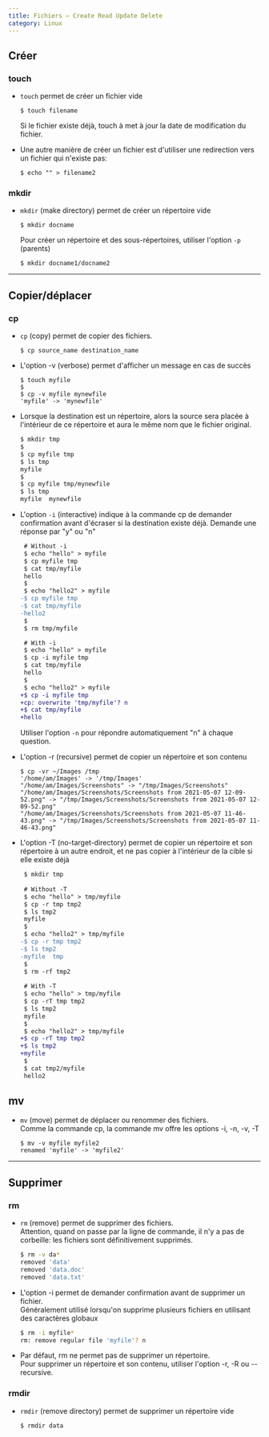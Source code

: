 ```yaml
---
title: Fichiers — Create Read Update Delete
category: Linux
---
```


## Créer

### touch

* `touch` permet de créer un fichier vide

  ```
  $ touch filename
  ```

  Si le fichier existe déjà, touch à met à jour la date de modification du fichier.

* Une autre manière de créer un fichier est d'utiliser une redirection vers un fichier qui n'existe pas:

  ```
  $ echo "" > filename2
  ```

### mkdir

* `mkdir` (make directory) permet de créer un répertoire vide

  ```
  $ mkdir docname
  ```

  Pour créer un répertoire et des sous-répertoires, utiliser l'option `-p` (parents)

  ```
  $ mkdir docname1/docname2
  ```

---

## Copier/déplacer

### cp

* `cp` (copy) permet de copier des fichiers.

  ```
  $ cp source_name destination_name
  ```

* L'option -v (verbose) permet d'afficher un message en cas de succès

  ```
  $ touch myfile
  $
  $ cp -v myfile mynewfile
  'myfile' -> 'mynewfile'
  ```

* Lorsque la destination est un répertoire, alors la source sera placée à l'intérieur de ce répertoire et aura le même nom que le fichier original.

  ``` bash
  $ mkdir tmp
  $
  $ cp myfile tmp
  $ ls tmp
  myfile
  $
  $ cp myfile tmp/mynewfile
  $ ls tmp
  myfile  mynewfile
  ```

* L'option `-i` (interactive) indique à la commande cp de demander confirmation avant d'écraser si la destination existe déjà. Demande une réponse par "y" ou "n"

  ``` diff
   # Without -i
   $ echo "hello" > myfile
   $ cp myfile tmp
   $ cat tmp/myfile
   hello
   $
   $ echo "hello2" > myfile
  -$ cp myfile tmp
  -$ cat tmp/myfile
  -hello2
   $
   $ rm tmp/myfile

   # With -i
   $ echo "hello" > myfile
   $ cp -i myfile tmp
   $ cat tmp/myfile
   hello
   $
   $ echo "hello2" > myfile
  +$ cp -i myfile tmp
  +cp: overwrite 'tmp/myfile'? n
  +$ cat tmp/myfile
  +hello
  ```

  Utiliser l'option `-n` pour répondre automatiquement "n" à chaque question.

* L'option -r (recursive) permet de copier un répertoire et son contenu

  ```
  $ cp -vr ~/Images /tmp
  '/home/am/Images' -> '/tmp/Images'
  "/home/am/Images/Screenshots" -> "/tmp/Images/Screenshots"
  "/home/am/Images/Screenshots/Screenshots from 2021-05-07 12-09-52.png" -> "/tmp/Images/Screenshots/Screenshots from 2021-05-07 12-09-52.png"
  "/home/am/Images/Screenshots/Screenshots from 2021-05-07 11-46-43.png" -> "/tmp/Images/Screenshots/Screenshots from 2021-05-07 11-46-43.png"
  ```

* L'option -T (no-target-directory) permet de copier un répertoire et son répertoire à un autre endroit, et ne pas copier à l'intérieur de la cible si elle existe déjà

  ``` diff
   $ mkdir tmp
 
   # Without -T
   $ echo "hello" > tmp/myfile
   $ cp -r tmp tmp2
   $ ls tmp2
   myfile
   $
   $ echo "hello2" > tmp/myfile
  -$ cp -r tmp tmp2
  -$ ls tmp2
  -myfile  tmp
   $
   $ rm -rf tmp2
 
   # With -T
   $ echo "hello" > tmp/myfile
   $ cp -rT tmp tmp2
   $ ls tmp2
   myfile
   $
   $ echo "hello2" > tmp/myfile
  +$ cp -rT tmp tmp2
  +$ ls tmp2
  +myfile
   $
   $ cat tmp2/myfile
   hello2
  ```

## mv

* `mv` (move) permet de déplacer ou renommer des fichiers.  
  Comme la commande cp, la commande mv offre les options -i, -n, -v, -T

  ```
  $ mv -v myfile myfile2
  renamed 'myfile' -> 'myfile2'
  ```

---

## Supprimer

### rm

* `rm` (remove) permet de supprimer des fichiers.  
  Attention, quand on passe par la ligne de commande, il n'y a pas de corbeille: les fichiers sont définitivement supprimés.

  ``` bash
  $ rm -v da*
  removed 'data'
  removed 'data.doc'
  removed 'data.txt'
  ```

* L'option -i permet de demander confirmation avant de supprimer un fichier.  
  Généralement utilisé lorsqu'on supprime plusieurs fichiers en utilisant des caractères globaux

  ``` bash
  $ rm -i myfile*
  rm: remove regular file 'myfile'? n
  ```

* Par défaut, rm ne permet pas de supprimer un répertoire.  
  Pour supprimer un répertoire et son contenu, utiliser l'option -r, -R ou --recursive.

### rmdir

* `rmdir` (remove directory) permet de supprimer un répertoire vide

  ``` bash
  $ rmdir data
  ````
